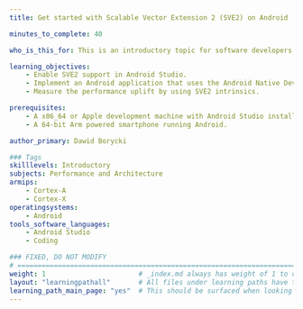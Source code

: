 ```yaml
---
title: Get started with Scalable Vector Extension 2 (SVE2) on Android

minutes_to_complete: 40

who_is_this_for: This is an introductory topic for software developers interested in learning how to use SVE2 on Arm powered mobile devices running Android. 

learning_objectives:
    - Enable SVE2 support in Android Studio.
    - Implement an Android application that uses the Android Native Development Kit (NDK) to calculate the fused floating-point addition of product of vectors.
    - Measure the performance uplift by using SVE2 intrinsics.

prerequisites:
    - A x86_64 or Apple development machine with Android Studio installed.
    - A 64-bit Arm powered smartphone running Android.

author_primary: Dawid Borycki

### Tags
skilllevels: Introductory
subjects: Performance and Architecture
armips:
    - Cortex-A
    - Cortex-X
operatingsystems:
    - Android
tools_software_languages:
    - Android Studio
    - Coding

### FIXED, DO NOT MODIFY
# ================================================================================
weight: 1                       # _index.md always has weight of 1 to order correctly
layout: "learningpathall"       # All files under learning paths have this same wrapper
learning_path_main_page: "yes"  # This should be surfaced when looking for related content. Only set for _index.md of learning path content.
---
```

